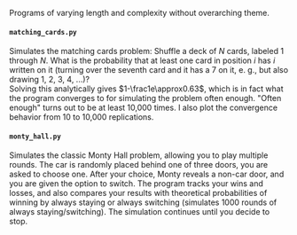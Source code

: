 Programs of varying length and complexity without overarching theme.

#### `matching_cards.py`
Simulates the matching cards problem: Shuffle a deck of $N$ cards, labeled 1 through $N$. What is the probability that at least one card in position $i$ has $i$ written on it (turning over the seventh card and it has a 7 on it, e. g., but also drawing 1, 2, 3, 4, ...)?  
Solving this analytically gives $1-\frac1e\approx0.63$, which is in fact what the program converges to for simulating the problem often enough. "Often enough" turns out to be at least 10,000 times. I also plot the convergence behavior from 10 to 10,000 replications.  

#### `monty_hall.py`  
Simulates the classic Monty Hall problem, allowing you to play multiple rounds. The car is randomly placed behind one of three doors, you are asked to choose one. After your choice, Monty reveals a non-car door, and you are given the option to switch. The program tracks your wins and losses, and also compares your results with theoretical probabilities of winning by always staying or always switching (simulates 1000 rounds of always staying/switching). The simulation continues until you decide to stop.